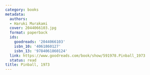 ```yaml
---
category: books
metadata:
  authors:
  - Haruki Murakami
  cover: 2044066103.jpg
  format: paperback
  ids:
    goodreads: '2044066103'
    isbn_10: '4061860127'
    isbn_13: '9784061860124'
  link: https://www.goodreads.com/book/show/591978.Pinball_1973
  status: read
title: Pinball, 1973
---
```

